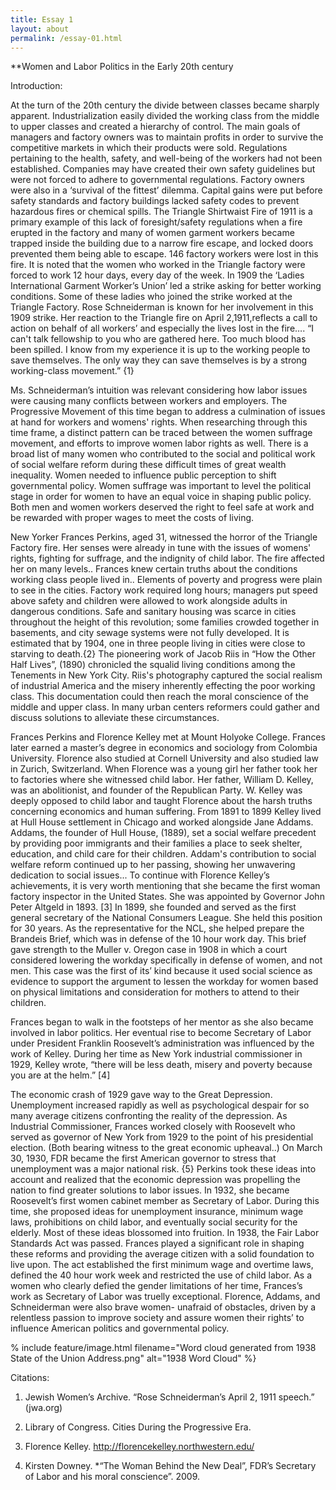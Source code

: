 ```yaml
---
title: Essay 1
layout: about
permalink: /essay-01.html
---
```

**Women and Labor Politics in the Early 20th century                

Introduction:
 
At the turn of the 20th century the divide between classes became sharply apparent.  Industrialization easily divided the working class from the middle to upper classes and created a hierarchy of control. The main goals of managers and factory owners was to maintain profits in order to survive the competitive markets in which their products were sold.  Regulations pertaining to the health, safety, and well-being of the workers had not been established.  Companies may have created their own safety guidelines but were not forced to adhere to governmental regulations. Factory owners were also in a ‘survival of the fittest’ dilemma.  Capital gains were put before safety standards and factory buildings lacked safety codes to prevent hazardous fires or chemical spills. The Triangle Shirtwaist Fire of 1911 is a primary example of this lack of foresight/safety regulations when a fire erupted in the factory and many of women garment workers became trapped inside the building due to a narrow fire escape, and locked doors prevented them being able to escape. 146 factory workers were lost in this fire. It is noted that the women who worked in the Triangle factory were forced to work 12 hour days, every day of the week.  In 1909 the ‘Ladies International Garment Worker’s Union’ led a strike asking for better working conditions.  Some of these ladies who joined the strike worked at the Triangle Factory.  Rose Schneiderman is known for her involvement in this 1909 strike. Her reaction to the Triangle fire on April 2,1911,reflects a call to action on behalf of all workers’ and especially the lives lost in the fire…. “I can't talk fellowship to you who are gathered here. Too much blood has been spilled. I know from my experience it is up to the working people to save themselves. The only way they can save themselves is by a strong working-class movement.” {1}  

Ms. Schneiderman’s intuition was relevant considering how labor issues were causing many conflicts between workers and employers. The Progressive Movement of this time began to address a culmination of issues at hand for workers and womens' rights. When researching through this time frame, a distinct pattern can be traced between the women suffrage movement, and efforts to improve women labor rights as well.  There is a broad list of many women who contributed to the social and political work of social welfare reform during these difficult times of great wealth inequality.  Women needed to influence public perception to shift governmental policy. Women suffrage was important to level the political stage in order for women to have an equal voice in shaping public policy.  Both men and women workers deserved the right to feel safe at work and be rewarded with proper wages to meet the costs of living.

New Yorker Frances Perkins, aged 31, witnessed the horror of the Triangle Factory fire. Her senses were already in tune with the issues of womens' rights, fighting for suffrage, and the indignity of child labor.  The fire affected her on many levels.. Frances knew certain truths about the conditions working class people lived in.. Elements of poverty and progress were plain to see in the cities. Factory work required long hours; managers put speed above safety and children were allowed to work alongside adults in dangerous conditions. Safe and sanitary housing was scarce in cities throughout the height of this revolution; some families crowded together in basements, and city sewage systems were not fully developed. It is estimated that by 1904, one in three people living in cities were close to starving to death.{2} The pioneering work of Jacob Riis in “How the Other Half Lives”, (1890) chronicled the squalid living conditions among the Tenements in New York City.  Riis's photography captured the social realism of industrial America and the misery inherently effecting the poor working class. This documentation could then reach the moral conscience of the middle and upper class. In many urban centers reformers could gather and discuss solutions to alleviate these circumstances.

Frances Perkins and Florence Kelley met at Mount Holyoke College. Frances later earned a master’s degree in economics and sociology from Colombia University. Florence also studied at Cornell University and also studied law in Zurich, Switzerland.  When Florence was a young girl her father took her to factories where she witnessed child labor.  Her father, William D. Kelley, was an abolitionist, and founder of the Republican Party. W. Kelley was deeply opposed to child labor and taught Florence about the harsh truths concerning economics and human suffering. From 1891 to 1899 Kelley lived at Hull House settlement in Chicago and worked alongside Jane Addams.  Addams, the founder of Hull House, (1889), set a social welfare precedent by providing poor immigrants and their families a place to seek shelter, education, and child care for their children. Addam's contribution to social welfare reform continued up to her passing, showing her unwavering dedication to social issues... To continue with Florence Kelley’s achievements, it is very worth mentioning that she became the first woman factory inspector in the United States.  She was appointed by Governor John Peter Altgeld in 1893. [3] In 1899, she founded and served as the first general secretary of the National Consumers League.  She held this position for 30 years. As the representative for the NCL, she helped prepare the Brandeis Brief, which was in defense of the 10 hour work day.  This brief gave strength to the Muller v. Oregon case in 1908 in which a court considered lowering the workday specifically in defense of women, and not men.  This case was the first of its’ kind because it used social science as evidence to support the argument to lessen the workday for women based on physical limitations and consideration for mothers to attend to their children. 

Frances began to walk in the footsteps of her mentor as she also became involved in labor politics. Her eventual rise to become Secretary of Labor under President Franklin Roosevelt’s administration was influenced by the work of Kelley.  During her time as New York industrial commissioner in 1929, Kelley wrote, “there will be less death, misery and poverty because you are at the helm.” [4] 

The economic crash of 1929 gave way to the Great Depression.  Unemployment increased rapidly as well as psychological despair for so many average citizens confronting the reality of the depression.  As Industrial Commissioner, Frances worked closely with Roosevelt who served as governor of New York from 1929 to the point of his presidential election.  (Both bearing witness to the great economic upheaval..) On March 30, 1930, FDR became the first American governor to stress that unemployment was a major national risk. {5}  Perkins took these ideas into account and realized that the economic depression was propelling the nation to find greater solutions to labor issues.  In 1932, she became Roosevelt’s first women cabinet member as Secretary of Labor. During this time, she proposed ideas for unemployment insurance, minimum wage laws, prohibitions on child labor, and eventually social security for the elderly.  Most of these ideas blossomed into fruition.  In 1938, the Fair Labor Standards Act was passed.  Frances played a significant role in shaping these reforms and providing the average citizen with a solid foundation to live upon. The act established the first minimum wage and overtime laws, defined the 40 hour work week and restricted the use of child labor.  As a women who clearly defied the gender limitations of her time, Frances’s work as Secretary of Labor was truelly exceptional.  Florence, Addams, and Schneiderman were also brave women- unafraid of obstacles, driven by a relentless passion to improve society and assure women their rights’ to influence American politics and governmental policy. 


% include feature/image.html filename="Word cloud generated from 1938 State of the Union Address.png" alt="1938 Word Cloud" %}

   


Citations:

1.  Jewish Women’s Archive. “Rose Schneiderman’s April 2, 1911 speech.” (jwa.org)

2.  Library of Congress.  Cities During the Progressive Era.

3.  Florence Kelley.  http://florencekelley.northwestern.edu/

4.  Kirsten Downey.  *“The Woman Behind the New Deal”, FDR’s Secretary of Labor and his moral conscience”. 2009.






